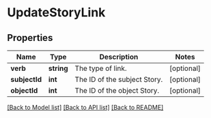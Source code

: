 # UpdateStoryLink

## Properties
Name | Type | Description | Notes
------------ | ------------- | ------------- | -------------
**verb** | **string** | The type of link. | [optional] 
**subjectId** | **int** | The ID of the subject Story. | [optional] 
**objectId** | **int** | The ID of the object Story. | [optional] 

[[Back to Model list]](../../README.md#documentation-for-models) [[Back to API list]](../../README.md#documentation-for-api-endpoints) [[Back to README]](../../README.md)

